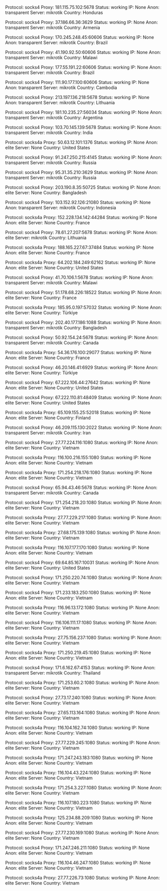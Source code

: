 Protocol: socks4
Proxy: 181.115.75.102:5678
Status: working
IP: None
Anon: transparent
Server: mikrotik
Country: Honduras

Protocol: socks4
Proxy: 37.186.66.36:3629
Status: working
IP: None
Anon: transparent
Server: mikrotik
Country: Armenia

Protocol: socks4
Proxy: 170.245.248.45:60606
Status: working
IP: None
Anon: transparent
Server: mikrotik
Country: Brazil

Protocol: socks4
Proxy: 41.190.92.50:60606
Status: working
IP: None
Anon: transparent
Server: mikrotik
Country: Malawi

Protocol: socks4
Proxy: 177.55.191.22:60606
Status: working
IP: None
Anon: transparent
Server: mikrotik
Country: Brazil

Protocol: socks4
Proxy: 111.90.177.100:60606
Status: working
IP: None
Anon: transparent
Server: mikrotik
Country: Cambodia

Protocol: socks4
Proxy: 213.197.136.218:5678
Status: working
IP: None
Anon: transparent
Server: mikrotik
Country: Lithuania

Protocol: socks4
Proxy: 181.10.235.27:56034
Status: working
IP: None
Anon: transparent
Server: mikrotik
Country: Argentina

Protocol: socks4
Proxy: 103.70.145.139:5678
Status: working
IP: None
Anon: transparent
Server: mikrotik
Country: India

Protocol: socks4a
Proxy: 50.63.12.101:1376
Status: working
IP: None
Anon: elite
Server: None
Country: United States

Protocol: socks4
Proxy: 91.247.250.215:4145
Status: working
IP: None
Anon: transparent
Server: mikrotik
Country: Russia

Protocol: socks4
Proxy: 95.31.35.210:3629
Status: working
IP: None
Anon: transparent
Server: mikrotik
Country: Russia

Protocol: socks4
Proxy: 203.190.8.35:50725
Status: working
IP: None
Anon: elite
Server: None
Country: Bangladesh

Protocol: socks4
Proxy: 103.152.92.126:21080
Status: working
IP: None
Anon: transparent
Server: mikrotik
Country: Indonesia

Protocol: socks4a
Proxy: 152.228.134.142:44284
Status: working
IP: None
Anon: elite
Server: None
Country: France

Protocol: socks4
Proxy: 78.61.27.207:5678
Status: working
IP: None
Anon: elite
Server: mikrotik
Country: Lithuania

Protocol: socks4a
Proxy: 188.165.227.67:37484
Status: working
IP: None
Anon: elite
Server: None
Country: France

Protocol: socks4a
Proxy: 64.202.184.249:62162
Status: working
IP: None
Anon: elite
Server: None
Country: United States

Protocol: socks4
Proxy: 41.70.106.1:5678
Status: working
IP: None
Anon: transparent
Server: mikrotik
Country: Malawi

Protocol: socks4
Proxy: 51.178.68.226:18522
Status: working
IP: None
Anon: elite
Server: None
Country: France

Protocol: socks4a
Proxy: 185.95.0.197:57032
Status: working
IP: None
Anon: elite
Server: None
Country: Türkiye

Protocol: socks4
Proxy: 202.40.177.186:1088
Status: working
IP: None
Anon: transparent
Server: mikrotik
Country: Bangladesh

Protocol: socks4
Proxy: 50.92.154.24:5678
Status: working
IP: None
Anon: transparent
Server: mikrotik
Country: Canada

Protocol: socks4a
Proxy: 54.36.176.100:29077
Status: working
IP: None
Anon: elite
Server: None
Country: France

Protocol: socks4
Proxy: 46.20.146.41:6929
Status: working
IP: None
Anon: elite
Server: None
Country: Türkiye

Protocol: socks4
Proxy: 67.222.106.44:27642
Status: working
IP: None
Anon: elite
Server: None
Country: United States

Protocol: socks4
Proxy: 67.222.110.81:48409
Status: working
IP: None
Anon: elite
Server: None
Country: United States

Protocol: socks4a
Proxy: 65.109.155.25:52018
Status: working
IP: None
Anon: elite
Server: None
Country: Finland

Protocol: socks4
Proxy: 46.209.115.130:2022
Status: working
IP: None
Anon: transparent
Server: mikrotik
Country: Iran

Protocol: socks4
Proxy: 27.77.224.116:1080
Status: working
IP: None
Anon: elite
Server: None
Country: Vietnam

Protocol: socks4a
Proxy: 116.100.216.155:1080
Status: working
IP: None
Anon: elite
Server: None
Country: Vietnam

Protocol: socks4a
Proxy: 171.254.218.176:1080
Status: working
IP: None
Anon: elite
Server: None
Country: Vietnam

Protocol: socks4
Proxy: 65.94.43.46:5678
Status: working
IP: None
Anon: transparent
Server: mikrotik
Country: Canada

Protocol: socks4
Proxy: 171.254.218.20:1080
Status: working
IP: None
Anon: elite
Server: None
Country: Vietnam

Protocol: socks4a
Proxy: 27.77.229.217:1080
Status: working
IP: None
Anon: elite
Server: None
Country: Vietnam

Protocol: socks4a
Proxy: 27.68.175.139:1080
Status: working
IP: None
Anon: elite
Server: None
Country: Vietnam

Protocol: socks4a
Proxy: 116.107.177.170:1080
Status: working
IP: None
Anon: elite
Server: None
Country: Vietnam

Protocol: socks4
Proxy: 69.64.85.167:10031
Status: working
IP: None
Anon: elite
Server: None
Country: United States

Protocol: socks4
Proxy: 171.250.220.74:1080
Status: working
IP: None
Anon: elite
Server: None
Country: Vietnam

Protocol: socks4
Proxy: 171.233.183.250:1080
Status: working
IP: None
Anon: elite
Server: None
Country: Vietnam

Protocol: socks4a
Proxy: 116.96.13.172:1080
Status: working
IP: None
Anon: elite
Server: None
Country: Vietnam

Protocol: socks4
Proxy: 116.106.111.17:1080
Status: working
IP: None
Anon: elite
Server: None
Country: Vietnam

Protocol: socks4a
Proxy: 27.75.156.237:1080
Status: working
IP: None
Anon: elite
Server: None
Country: Vietnam

Protocol: socks4a
Proxy: 171.250.219.45:1080
Status: working
IP: None
Anon: elite
Server: None
Country: Vietnam

Protocol: socks4
Proxy: 171.6.162.67:4153
Status: working
IP: None
Anon: transparent
Server: mikrotik
Country: Thailand

Protocol: socks4a
Proxy: 171.253.60.2:1080
Status: working
IP: None
Anon: elite
Server: None
Country: Vietnam

Protocol: socks4
Proxy: 27.73.17.240:1080
Status: working
IP: None
Anon: elite
Server: None
Country: Vietnam

Protocol: socks4a
Proxy: 27.65.113.164:1080
Status: working
IP: None
Anon: elite
Server: None
Country: Vietnam

Protocol: socks4a
Proxy: 116.104.162.74:1080
Status: working
IP: None
Anon: elite
Server: None
Country: Vietnam

Protocol: socks4
Proxy: 27.77.229.245:1080
Status: working
IP: None
Anon: elite
Server: None
Country: Vietnam

Protocol: socks4a
Proxy: 171.247.243.183:1080
Status: working
IP: None
Anon: elite
Server: None
Country: Vietnam

Protocol: socks4a
Proxy: 116.104.43.224:1080
Status: working
IP: None
Anon: elite
Server: None
Country: Vietnam

Protocol: socks4a
Proxy: 171.254.3.227:1080
Status: working
IP: None
Anon: elite
Server: None
Country: Vietnam

Protocol: socks4a
Proxy: 116.107.180.223:1080
Status: working
IP: None
Anon: elite
Server: None
Country: Vietnam

Protocol: socks4a
Proxy: 125.234.88.209:1080
Status: working
IP: None
Anon: elite
Server: None
Country: Vietnam

Protocol: socks4
Proxy: 27.77.230.169:1080
Status: working
IP: None
Anon: elite
Server: None
Country: Vietnam

Protocol: socks4
Proxy: 171.247.246.211:1080
Status: working
IP: None
Anon: elite
Server: None
Country: Vietnam

Protocol: socks4a
Proxy: 116.104.46.247:1080
Status: working
IP: None
Anon: elite
Server: None
Country: Vietnam

Protocol: socks4a
Proxy: 27.77.226.73:1080
Status: working
IP: None
Anon: elite
Server: None
Country: Vietnam

